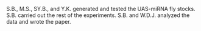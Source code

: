 S.B., M.S., SY.B., and Y.K. generated and tested the UAS-miRNA fly stocks. S.B. carried out the rest of the experiments. S.B. and W.D.J. analyzed the data and wrote the paper.